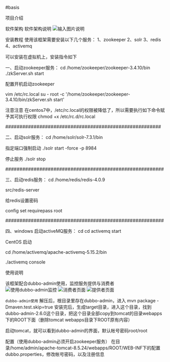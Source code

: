 #basis</br>

项目介绍


软件架构
软件架构说明
![输入图片说明](https://gitee.com/uploads/images/2018/0605/182014_b72bb3ff_1029730.png "屏幕截图.png")

安装教程
使用该框架需要安装以下几个服务：
1、zookeeper
2、solr
3、redis
4、activemq

可以安装在虚拟机上，安装指令如下

一、启动zookeeper服务：
cd /home/zookeeper/zookeeper-3.4.10/bin
./zkServer.sh start

配置开机启动zookeeper

vim /etc/rc.local
su - root -c '/home/zookeeper/zookeeper-3.4.10/bin/zkServer.sh start'

注意注意 在centos7中，/etc/rc.local的权限被降低了，所以需要执行如下命令赋予其可执行权限 
chmod +x /etc/rc.d/rc.local

#######################################################

二、启动solr服务：
cd /home/solr/solr-7.3.1/bin

指定端口强制启动
./solr start -force -p 8984

停止服务
./solr stop

########################################################

三、启动redis服务：
cd /home/redis/redis-4.0.9

src/redis-server

给redis设置密码

config set requirepass root

########################################################

四、windows 启动activeMQ服务：
cd cd 
activemq start

CentOS 启动

cd /home/activemq/apache-activemq-5.15.2/bin

./activemq console

使用说明

该框架配合dubbo-admin使用，监控服务提供与消费者
![使用dubbo-admin监控](https://gitee.com/uploads/images/2018/0606/102953_37da3d49_1029730.png "屏幕截图.png")
![消费者页面](https://gitee.com/uploads/images/2018/0606/103024_7e2807f0_1029730.png "屏幕截图.png")
![提供者页面](https://gitee.com/uploads/images/2018/0606/103056_a2377e9e_1029730.png "屏幕截图.png")

`dubbo-admin使用`
解压后，根目录里存在dubbo-admin，进入 mvn package -Dmaven.test.skip=true 安装完后，生成target目录，进入这个目录，找到dubbo-admin-2.6.0这个目录，把这个目录全部copy到tomcat的目录webapps下的ROOT下面（删除tomcat webapps目录下ROOT原有内容）

启动tomcat，就可以看到dubbo-admin的界面，默认帐号密码root/root

配置（使用dubbo-admin必须开启zookeeper服务）
在目录/home/admin/apache-tomcat-8.5.24/webapps/ROOT/WEB-INF下的配置dubbo.properties，修改帐号密码，以及注册信息

